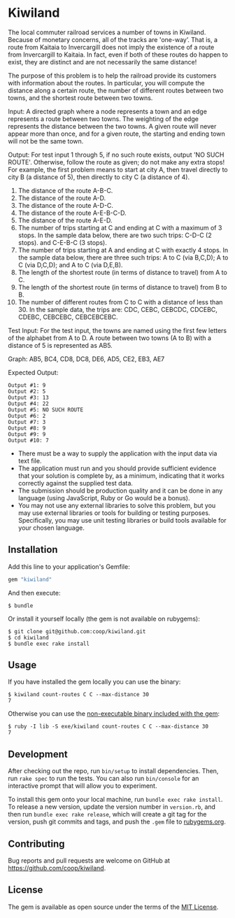 # Kiwiland

The local commuter railroad services a number of towns in Kiwiland.  Because of
monetary concerns, all of the tracks are 'one-way’. That is, a route from
Kaitaia to Invercargill does not imply the existence of a route from
Invercargill to Kaitaia. In fact, even if both of these routes do happen to
exist, they are distinct and are not necessarily the same distance!

The purpose of this problem is to help the railroad provide its customers with
information about the routes. In particular, you will compute the distance along
a certain route, the number of different routes between two towns, and the
shortest route between two towns.

Input: A directed graph where a node represents a town and an edge represents a
route between two towns. The weighting of the edge represents the distance
between the two towns. A given route will never appear more than once, and for a
given route, the starting and ending town will not be the same town.

Output: For test input 1 through 5, if no such route exists, output 'NO SUCH
ROUTE'. Otherwise, follow the route as given; do not make any extra stops! For
example, the first problem means to start at city A, then travel directly to
city B (a distance of 5), then directly to city C (a distance of 4).

1. The distance of the route A-B-C.
2. The distance of the route A-D.
3. The distance of the route A-D-C.
4. The distance of the route A-E-B-C-D.
5. The distance of the route A-E-D.
6. The number of trips starting at C and ending at C with a maximum of 3 stops.
    In the sample data below, there are two such trips: C-D-C (2 stops). and
    C-E-B-C (3 stops).
7. The number of trips starting at A and ending at C with exactly 4 stops.  In
    the sample data below, there are three such trips: A to C (via B,C,D); A to
    C (via D,C,D); and A to C (via D,E,B).
8. The length of the shortest route (in terms of distance to travel) from A to
    C.
9. The length of the shortest route (in terms of distance to travel) from B to
    B.
10. The number of different routes from C to C with a distance of less than 30.
    In the sample data, the trips are: CDC, CEBC, CEBCDC, CDCEBC, CDEBC,
    CEBCEBC, CEBCEBCEBC.

Test Input: For the test input, the towns are named using the first few letters
of the alphabet from A to D. A route between two towns (A to B) with a distance
of 5 is represented as AB5.

Graph: AB5, BC4, CD8, DC8, DE6, AD5, CE2, EB3, AE7

Expected Output:

```
Output #1: 9
Output #2: 5
Output #3: 13
Output #4: 22
Output #5: NO SUCH ROUTE
Output #6: 2
Output #7: 3
Output #8: 9
Output #9: 9
Output #10: 7
```

- There must be a way to supply the application with the input data via text
    file.
- The application must run and you should provide sufficient evidence that your
    solution is complete by, as a minimum, indicating that it works correctly
    against the supplied test data.
- The submission should be production quality and it can be done in any
    language (using JavaScript, Ruby or Go would be a bonus).
- You may not use any external libraries to solve this problem, but you may use
    external libraries or tools for building or testing purposes. Specifically,
    you may use unit testing libraries or build tools available for your chosen
    language.

## Installation

Add this line to your application's Gemfile:

```ruby
gem "kiwiland"
```

And then execute:

    $ bundle

Or install it yourself locally (the gem is not available on rubygems):

    $ git clone git@github.com:coop/kiwiland.git
    $ cd kiwiland
    $ bundle exec rake install

## Usage

If you have installed the gem locally you can use the binary:

    $ kiwiland count-routes C C --max-distance 30
    7

Otherwise you can use the [non-executable binary included with the
gem](https://github.com/bundler/bundler/pull/2380):

    $ ruby -I lib -S exe/kiwiland count-routes C C --max-distance 30
    7

## Development

After checking out the repo, run `bin/setup` to install dependencies. Then, run
`rake spec` to run the tests. You can also run `bin/console` for an interactive
prompt that will allow you to experiment.

To install this gem onto your local machine, run `bundle exec rake install`. To
release a new version, update the version number in `version.rb`, and then run
`bundle exec rake release`, which will create a git tag for the version, push
git commits and tags, and push the `.gem` file to
[rubygems.org](https://rubygems.org).

## Contributing

Bug reports and pull requests are welcome on GitHub at
https://github.com/coop/kiwiland.

## License

The gem is available as open source under the terms of the [MIT
License](http://opensource.org/licenses/MIT).
